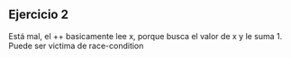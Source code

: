 ## Ejercicio 2

Está mal, el ++ basicamente lee x, porque busca el valor de x y le suma 1. Puede ser victima de race-condition

